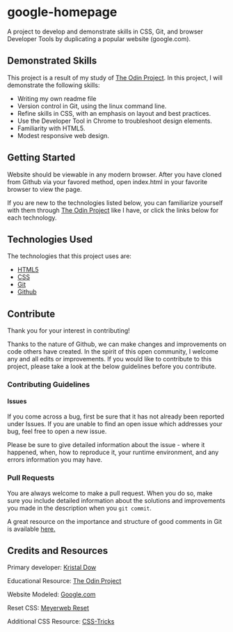 # google-homepage
A project to develop and demonstrate skills in CSS, Git, and browser Developer Tools  by duplicating a popular website (google.com). 

## Demonstrated Skills
This project is a result of my study of [The Odin Project](https://theodinproject.com). In this project, I will demonstrate the following skills:
- Writing my own readme file
- Version control in Git, using the linux command line.
- Refine skills in CSS, with an emphasis on layout and best practices.
- Use the Developer Tool in Chrome to troubleshoot design elements.
- Familiarity with HTML5.
- Modest responsive web design.

## Getting Started
Website should be viewable in any modern browser. After you have cloned from Github via your favored method, open index.html in your favorite browser to view the page.

If you are new to the technologies listed below, you can familiarize yourself with them through [The Odin Project](https://theodinproject.com) like I have, or click the links below for each technology.

## Technologies Used
The technologies that this project uses are:
- [HTML5](https://www.w3schools.com/html/html5_intro.asp)
- [CSS](https://www.w3schools.com/css/default.asp)
- [Git](https://www.atlassian.com/git/tutorials/what-is-git)
- [Github](https://www.github.com)

## Contribute
Thank you for your interest in contributing! 

Thanks to the nature of Github, we can make changes and improvements on code others have created. In the spirit of this open community, I welcome any and all edits or improvements. If you would like to contribute to this project, please take a look at the below guidelines before you contribute.

### Contributing Guidelines
#### Issues
If you come across a bug, first be sure that it has not already been reported under Issues. If you are unable to find an open issue which addresses your bug, feel free to open a new issue.

Please be sure to give detailed information about the issue - where it happened, when, how to reproduce it, your runtime environment, and any errors information you may have.
### Pull Requests
You are always welcome to make a pull request. When you do so, make sure you include detailed information about the solutions and improvements you made in the description when you `git commit`.

A great resource on the importance and structure of good comments in Git is available [here.](https://chris.beams.io/posts/git-commit/)


## Credits and Resources
Primary developer: [Kristal Dow](https://github.com/KristalMDow)

Educational Resource: [The Odin Project](https://theodinproject.com)

Website Modeled: [Google.com](http://www.google.com)

Reset CSS: [Meyerweb Reset](http://meyerweb.com/eric/tools/css/reset/)

Additional CSS Resource: [CSS-Tricks](https://css-tricks.com/)


